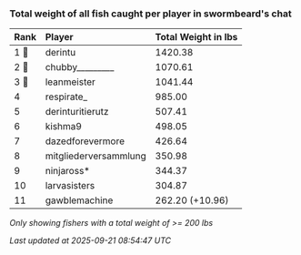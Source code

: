 ### Total weight of all fish caught per player in swormbeard's chat

| Rank  | Player                | Total Weight in lbs |
|:------|:----------------------|:--------------------|
| 1 🥇  | derintu               | 1420.38             |
| 2 🥈  | chubby_________       | 1070.61             |
| 3 🥉  | leanmeister           | 1041.44             |
| 4     | respirate_            | 985.00              |
| 5     | derinturitierutz      | 507.41              |
| 6     | kishma9               | 498.05              |
| 7     | dazedforevermore      | 426.64              |
| 8     | mitgliederversammlung | 350.98              |
| 9     | ninjaross*            | 344.37              |
| 10    | larvasisters          | 304.87              |
| 11    | gawblemachine         | 262.20 (+10.96)     |

_Only showing fishers with a total weight of >= 200 lbs_

_Last updated at 2025-09-21 08:54:47 UTC_